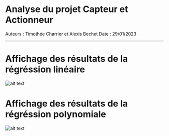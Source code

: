# Analyse du projet Capteur et Actionneur
Auteurs : Timothée Charrier et Alexis Bechet
Date : 29/01/2023
--- ---
# Affichage des résultats de la régréssion linéaire

![alt text](https://github.com/CharrierTim/Analyse-Capteur-Actionneur/CA_analyse.png?raw=true)

# Affichage des résultats de la régréssion polynomiale

![alt text](https://github.com/CharrierTim/Analyse-Capteur-Actionneur/CA_analyse_poly.png?raw=true)